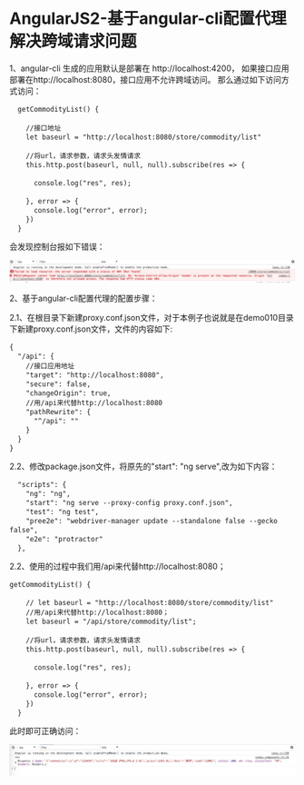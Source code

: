 AngularJS2-基于angular-cli配置代理解决跨域请求问题
====

1、angular-cli 生成的应用默认是部署在  http://localhost:4200，  如果接口应用部署在http://localhost:8080，接口应用不允许跨域访问。
那么通过如下访问方式访问：

```
  getCommodityList() {

    //接口地址
    let baseurl = "http://localhost:8080/store/commodity/list"

    //将url，请求参数，请求头发情请求
    this.http.post(baseurl, null, null).subscribe(res => {

      console.log("res", res);

    }, error => {
      console.log("error", error);
    })
  }
```

会发现控制台报如下错误：

![image](https://github.com/jiekekeji/MAngular2Webpack/blob/master/demo010/preview/demo0101.png)


2、基于angular-cli配置代理的配置步骤：

2.1、在根目录下新建proxy.conf.json文件，对于本例子也说就是在demo010目录下新建proxy.conf.json文件，文件的内容如下:

```
{
  "/api": {
    //接口应用地址
    "target": "http://localhost:8080",
    "secure": false,
    "changeOrigin": true,
    //用/api来代替http://localhost:8080
    "pathRewrite": {
      "^/api": ""
    }
  }
}

```

2.2、修改package.json文件，将原先的"start": "ng serve",改为如下内容：


```
  "scripts": {
    "ng": "ng",
    "start": "ng serve --proxy-config proxy.conf.json",
    "test": "ng test",
    "pree2e": "webdriver-manager update --standalone false --gecko false",
    "e2e": "protractor"
  },
```

2.2、使用的过程中我们用/api来代替http://localhost:8080；

```
getCommodityList() {

    // let baseurl = "http://localhost:8080/store/commodity/list"
    //用/api来代替http://localhost:8080；
    let baseurl = "/api/store/commodity/list";

    //将url，请求参数，请求头发情请求
    this.http.post(baseurl, null, null).subscribe(res => {

      console.log("res", res);

    }, error => {
      console.log("error", error);
    })
  }
```

此时即可正确访问：

![image](https://github.com/jiekekeji/MAngular2Webpack/blob/master/demo010/preview/demo0102.png)
